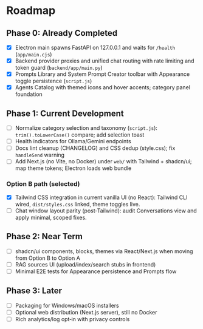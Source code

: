 # Roadmap

## Phase 0: Already Completed

- [x] Electron main spawns FastAPI on 127.0.0.1 and waits for `/health` (`app/main.cjs`)
- [x] Backend provider proxies and unified chat routing with rate limiting and token guard (`backend/app/main.py`)
- [x] Prompts Library and System Prompt Creator toolbar with Appearance toggle persistence (`script.js`)
- [x] Agents Catalog with themed icons and hover accents; category panel foundation

## Phase 1: Current Development

- [ ] Normalize category selection and taxonomy (`script.js`): `trim().toLowerCase()` compare; add selection toast
- [ ] Health indicators for Ollama/Gemini endpoints
- [ ] Docs lint cleanup (CHANGELOG) and CSS dedup (style.css); fix `handleSend` warning
- [ ] Add Next.js (no Vite, no Docker) under `web/` with Tailwind + shadcn/ui; map theme tokens; Electron loads web bundle

### Option B path (selected)

- [x] Tailwind CSS integration in current vanilla UI (no React): Tailwind CLI wired, `dist/styles.css` linked, theme toggles live.
- [ ] Chat window layout parity (post‑Tailwind): audit Conversations view and apply minimal, scoped fixes.

## Phase 2: Near Term
- [ ] shadcn/ui components, blocks, themes via React/Next.js when moving from Option B to Option A
- [ ] RAG sources UI (upload/index/search stubs in frontend)
- [ ] Minimal E2E tests for Appearance persistence and Prompts flow

## Phase 3: Later

- [ ] Packaging for Windows/macOS installers
- [ ] Optional web distribution (Next.js server), still no Docker
- [ ] Rich analytics/log opt‑in with privacy controls
